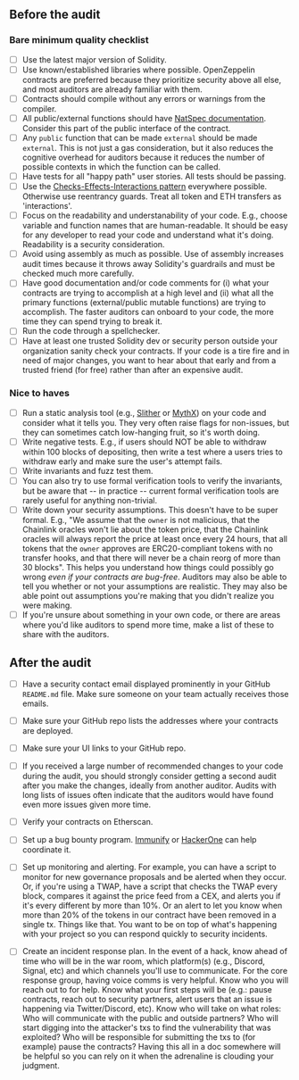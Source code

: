 
## Before the audit
### Bare minimum quality checklist

- [ ] Use the latest major version of Solidity.
- [ ] Use known/established libraries where possible. OpenZeppelin contracts are preferred because they prioritize security above all else, and most auditors are already familiar with them.
- [ ] Contracts should compile without any errors or warnings from the compiler.
- [ ] All public/external functions should have [NatSpec documentation](https://docs.soliditylang.org/en/develop/natspec-format.html). Consider this part of the public interface of the contract.
- [ ] Any `public` function that can be made `external` should be made `external`. This is not just a gas consideration, but it also reduces the cognitive overhead for auditors because it reduces the number of possible contexts in which the function can be called.
- [ ] Have tests for all "happy path" user stories. All tests should be passing.
- [ ] Use the [Checks-Effects-Interactions pattern](https://docs.soliditylang.org/en/v0.8.13/security-considerations.html#use-the-checks-effects-interactions-pattern) everywhere possible. Otherwise use reentrancy guards. Treat all token and ETH transfers as 'interactions'.
- [ ] Focus on the readability and understanability of your code. E.g., choose variable and function names that are human-readable. It should be easy for any developer to read your code and understand what it's doing. Readability is a security consideration.
- [ ] Avoid using assembly as much as possible. Use of assembly increases audit times because it throws away Solidity's guardrails and must be checked much more carefully.
- [ ] Have good documentation and/or code comments for (i) what your contracts are trying to accomplish at a high level and (ii) what all the primary functions (external/public mutable functions) are trying to accomplish. The faster auditors can onboard to your code, the more time they can spend trying to break it.
- [ ] Run the code through a spellchecker.
- [ ] Have at least one trusted Solidity dev or security person outside your organization sanity check your contracts. If your code is a tire fire and in need of major changes, you want to hear about that early and from a trusted friend (for free) rather than after an expensive audit.

### Nice to haves
- [ ] Run a static analysis tool (e.g., [Slither](https://github.com/crytic/slither) or [MythX](https://mythx.io/)) on your code and consider what it tells you. They very often raise flags for non-issues, but they can sometimes catch low-hanging fruit, so it's worth doing.
- [ ] Write negative tests. E.g., if users should NOT be able to withdraw within 100 blocks of depositing, then write a test where a users tries to withdraw early and make sure the user's attempt fails.
- [ ] Write invariants and fuzz test them.
- [ ] You can also try to use formal verification tools to verify the invariants, but be aware that -- in practice -- current formal verification tools are rarely useful for anything non-trivial.
- [ ] Write down your security assumptions. This doesn't have to be super formal. E.g., "We assume that the `owner` is not malicious, that the Chainlink oracles won't lie about the token price, that the Chainlink oracles will always report the price at least once every 24 hours, that all tokens that the `owner` approves are ERC20-compliant tokens with no transfer hooks, and that there will never be a chain reorg of more than 30 blocks". This helps you understand how things could possibly go wrong _even if your contracts are bug-free_. Auditors may also be able to tell you whether or not your assumptions are realistic. They may also be able point out assumptions you're making that you didn't realize you were making.
- [ ] If you're unsure about something in your own code, or there are areas where you'd like auditors to spend more time, make a list of these to share with the auditors.

## After the audit
- [ ] Have a security contact email displayed prominently in your GitHub `README.md` file. Make sure someone on your team actually receives those emails.
- [ ] Make sure your GitHub repo lists the addresses where your contracts are deployed.
- [ ] Make sure your UI links to your GitHub repo.
- [ ] If you received a large number of recommended changes to your code during the audit, you should strongly consider getting a second audit after you make the changes, ideally from another auditor. Audits with long lists of issues often indicate that the auditors would have found even more issues given more time.
- [ ] Verify your contracts on Etherscan.
- [ ] Set up a bug bounty program. [Immunify](https://immunefi.com/) or [HackerOne](https://www.hackerone.com/) can help coordinate it.
- [ ] Set up monitoring and alerting. For example, you can have a script to monitor for new governance proposals and be alerted when they occur. Or, if you're using a TWAP, have a script that checks the TWAP every block, compares it against the price feed from a CEX, and alerts you if it's every different by more than 10%. Or an alert to let you know when more than 20% of the tokens in our contract have been removed in a single tx. Things like that. You want to be on top of what's happening with your project so you can respond quickly to security incidents.
- [ ] Create an incident response plan. In the event of a hack, know ahead of time who will be in the war room, which platform(s) (e.g., Discord, Signal, etc) and which channels you'll use to communicate. For the core response group, having voice comms is very helpful. Know who you will reach out to for help. Know what your first steps will be (e.g.: pause contracts, reach out to security partners, alert users that an issue is happening via Twitter/Discord, etc). Know who will take on what roles: Who will communicate with the public and outside partners? Who will start digging into the attacker's txs to find the vulnerability that was exploited? Who will be responsible for submitting the txs to (for example) pause the contracts? Having this all in a doc somewhere will be helpful so you can rely on it when the adrenaline is clouding your judgment.


